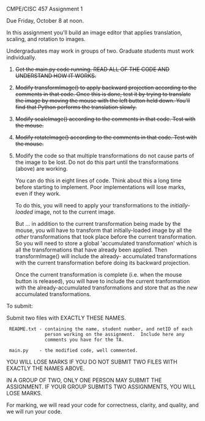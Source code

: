 CMPE/CISC 457 Assignment 1

Due Friday, October 8 at noon.

In this assignment you'll build an image editor that applies
translation, scaling, and rotation to images.

Undergraduates may work in groups of two. Graduate students must work
individually.

1. ~~Get the main.py code running. READ ALL OF THE CODE AND UNDERSTAND
   HOW IT WORKS.~~

2. ~~Modify transformImage() to apply backward projection according to
   the comments in that code. Once this is done, test it by trying to
   translate the image by moving the mouse with the left button held
   down. You'll find that Python performs the translation slowly.~~

3. ~~Modify scaleImage() according to the comments in that code. Test
   with the mouse.~~

4. ~~Modify rotateImage() according to the comments in that code. Test
   with the mouse.~~

5. Modify the code so that multiple transformations do not cause parts of
   the image to be lost. Do not do this part until the transformations
   (above) are working.

   You can do this in eight lines of code. Think about this a long
   time before starting to implement. Poor implementations will lose
   marks, even if they work.

   To do this, you will need to apply your transformations to the
   _initially-loaded_ image, not to the current image.

   But ... in addition to the current transformation being made by the
   mouse, you will have to transform that initially-loaded image by
   all the _other_ transformations that took place before the current
   transformation. So you will need to store a global 'accumulated
   transformation' which is all the transformations that have already
   been applied. Then transformImage() will include the already-
   accumulated transformations with the current transformation before
   doing its backward projection.

   Once the current transformation is complete (i.e. when the mouse
   button is released), you will have to include the current
   tranformation with the already-accumulated transformations and
   store that as the _new_ accumulated transformations.

To submit:

Submit two files with EXACTLY THESE NAMES.

     README.txt - containing the name, student number, and netID of each
                  person working on the assignment.  Include here any
                  comments you have for the TA.

     main.py    - the modified code, well commented.

YOU WILL LOSE MARKS IF YOU DO NOT SUBMIT TWO FILES WITH EXACTLY THE
NAMES ABOVE.

IN A GROUP OF TWO, ONLY ONE PERSON MAY SUBMIT THE ASSIGNMENT. IF
YOUR GROUP SUBMITS TWO ASSIGNMENTS, YOU WILL LOSE MARKS.

For marking, we will read your code for correctness, clarity, and
quality, and we will run your code.
